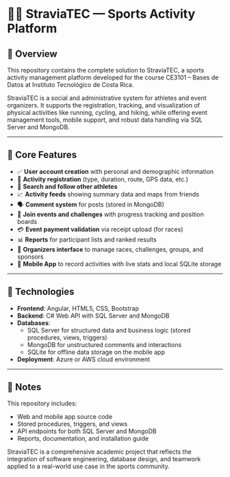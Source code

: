 # 🏃‍♂️ StraviaTEC — Sports Activity Platform

## 📘 Overview

This repository contains the complete solution to StraviaTEC, a sports activity management platform developed for the course CE3101 – Bases de Datos at Instituto Tecnológico de Costa Rica.

StraviaTEC is a social and administrative system for athletes and event organizers. It supports the registration, tracking, and visualization of physical activities like running, cycling, and hiking, while offering event management tools, mobile support, and robust data handling via SQL Server and MongoDB.

---

## 🎯 Core Features

- ✅ **User account creation** with personal and demographic information
- 📍 **Activity registration** (type, duration, route, GPS data, etc.)
- 🔎 **Search and follow other athletes**
- 📈 **Activity feeds** showing summary data and maps from friends
- 🗣️ **Comment system** for posts (stored in MongoDB)
- 🏅 **Join events and challenges** with progress tracking and position boards
- 💳 **Event payment validation** via receipt upload (for races)
- 📊 **Reports** for participant lists and ranked results
- 🏃 **Organizers interface** to manage races, challenges, groups, and sponsors
- 📱 **Mobile App** to record activities with live stats and local SQLite storage

---

## 💾 Technologies

- **Frontend**: Angular, HTML5, CSS, Bootstrap
- **Backend**: C# Web API with SQL Server and MongoDB
- **Databases**:
  - SQL Server for structured data and business logic (stored procedures, views, triggers)
  - MongoDB for unstructured comments and interactions
  - SQLite for offline data storage on the mobile app
- **Deployment**: Azure or AWS cloud environment

---

## 📌 Notes

This repository includes:
- Web and mobile app source code
- Stored procedures, triggers, and views
- API endpoints for both SQL Server and MongoDB
- Reports, documentation, and installation guide

StraviaTEC is a comprehensive academic project that reflects the integration of software engineering, database design, and teamwork applied to a real-world use case in the sports community.
